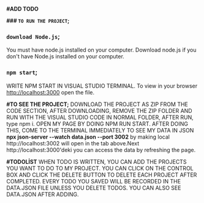 
**#ADD TODO**

**### `TO RUN THE PROJECT`;**

### `download Node.js`;
You must have node.js installed on your computer. Download node.js if you don't have Node.js installed on your computer.

### `npm start`;
WRITE NPM START IN VISUAL STUDIO TERMINAL.
To view in your browser [http://localhost:3000](http://localhost:3000) open the file.

**#TO SEE THE PROJECT;**
DOWNLOAD THE PROJECT AS ZIP FROM THE CODE SECTION, AFTER DOWNLOADING, REMOVE THE ZIP FOLDER AND RUN WITH THE VISUAL STUDIO CODE IN NORMAL FOLDER, AFTER RUN, type npm i. OPEN MY PAGE BY DOING NPM RUN START.
AFTER DOING THIS, COME TO THE TERMINAL IMMEDIATELY TO SEE MY DATA IN JSON  **npx json-server --watch data.json --port 3002** by making local  http://localhost:3002 will open in the tab above.Next http://localhost:3000'deki you can access the data by refreshing the page.



**#TODOLİST**
WHEN TODO IS WRITTEN, YOU CAN ADD THE PROJECTS YOU WANT TO DO TO MY PROJECT.
YOU CAN CLICK ON THE CONTROL BOX AND CLICK THE DELETE BUTTON TO DELETE EACH PROJECT AFTER COMPLETED.
EVERY TODO YOU SAVED WILL BE RECORDED IN THE DATA.JSON FILE UNLESS YOU DELETE TODOS. YOU CAN ALSO SEE DATA.JSON AFTER ADDING.


